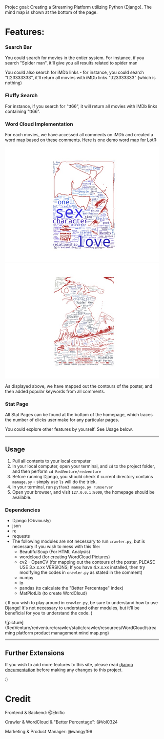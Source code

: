 Projec goal: Creating a Streaming Platform utilizing Python (Django). The mind map is shown at the bottom of the page.

# Features:

### Search Bar
You could search for movies in the entier system. 
For instance, if you search "Spider man", 
it'll give you all results related to spider man

You could also search for iMDb links - for instance, you could search "tt23333333", it'll return all movies with iMDb links "tt23333333" (which is nothing)

### Fluffy Search
For instance, if you search for "tt66", it will return all movies with iMDb links containing "tt66".

### Word Cloud Implementation
For each movies, we have accessed all comments on iMDb and created a word map based on these comments.
Here is one demo word map for LotR:

![picture](https://github.com/Elnifio/RedVenture/blob/master/RedVenture/redventure/crawler/static/crawler/resources/WordCloud/13.jpg)
![picture](https://github.com/Elnifio/RedVenture/blob/master/RedVenture/redventure/crawler/static/crawler/resources/WordCloud/5.jpg)

As displayed above, we have mapped out the contours of the poster, and then added popular keywords from all comments.

### Stat Page
All Stat Pages can be found at the bottom of the homepage, 
which traces the number of clicks user make for any particular pages.

You could explore other features by yourself. See Usage below.

* * *

## Usage

1. Pull all contents to your local computer
2. In your local computer, open your terminal, and `cd` to the project folder, and then perform `cd RedVenture/redventure`
3. Before running Django, you should check if current directory contains `manage.py` - simply use `ls` will do the trick.
4. In your terminal, run `python3 manage.py runserver`
5. Open your browser, and visit `127.0.0.1:8000`, the homepage should be available.

### Dependencies
- Django (Obviously)
- json
- re
- requests
- The following modules are not necessary to run `crawler.py`, but is necessary if you wish to mess with this file:
  - BeautifulSoup (For HTML Analysis)
  - wordcloud (for creating WordCloud Pictures)
  - cv2 - OpenCV (for mapping out the contours of the poster, PLEASE USE 3.x.x.xx VERSIONS; If you have 4.x.x.xx installed, then try modifying the codes in `crawler.py` as stated in the comment)
  - numpy
  - io
  - pandas (to calculate the "Better Percentage" index)
  - MatPlotLib (to create WordCloud)

(
If you wish to play around in `crawler.py`, 
be sure to understand how to use Django! 
It's not necessary to understand other modules, 
but it'll be beneficial for you to understand the code.
)

![picture]
(RedVenture/redventure/crawler/static/crawler/resources/WordCloud/streaming platform product management mind map.png)

* * *
## Further Extensions
If you wish to add more features to this site, 
please read [django documentation](https://www.djangoproject.com/) 
before making any changes to this project. 

:)


# Credit
Frontend & Backend: @Elnifio

Crawler & WordCloud & "Better Percentage": @Vol0324

Marketing & Product Manager: @wangyf99
